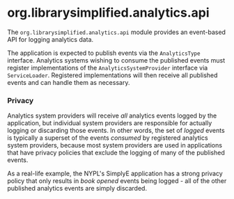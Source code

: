 org.librarysimplified.analytics.api
===

The `org.librarysimplified.analytics.api` module provides an event-based
API for logging analytics data.

The application is expected to publish events via the `AnalyticsType`
interface. Analytics systems wishing to consume the published events
must register implementations of the `AnalyticsSystemProvider` interface
via `ServiceLoader`. Registered implementations will then receive all
published events and can handle them as necessary.

### Privacy

Analytics system providers will receive _all_ analytics events logged
by the application, but individual system providers are responsible for
actually logging or discarding those events. In other words, the set
of _logged_ events is typically a superset of the events _consumed_
by registered analytics system providers, because most system providers
are used in applications that have privacy policies that exclude the
logging of many of the published events.

As a real-life example, the NYPL's SimplyE application has a strong 
privacy policy that only results in _book opened_ events being logged -
all of the other published analytics events are simply discarded.
